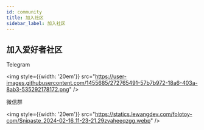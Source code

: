 ```yaml
---
id: community
title: 加入社区
sidebar_label: 加入社区
---
```


## 加入爱好者社区

Telegram

<img style={{width:  '20em'}}  src="https://user-images.githubusercontent.com/1455685/272765491-57b7b972-18a6-403a-8ab3-535292178172.png" />

微信群

<img style={{width:  '20em'}}  src="https://statics.lewangdev.com/folotoy-com/Snipaste_2024-02-16_11-23-21.29zvaheeqzgg.webp" />

